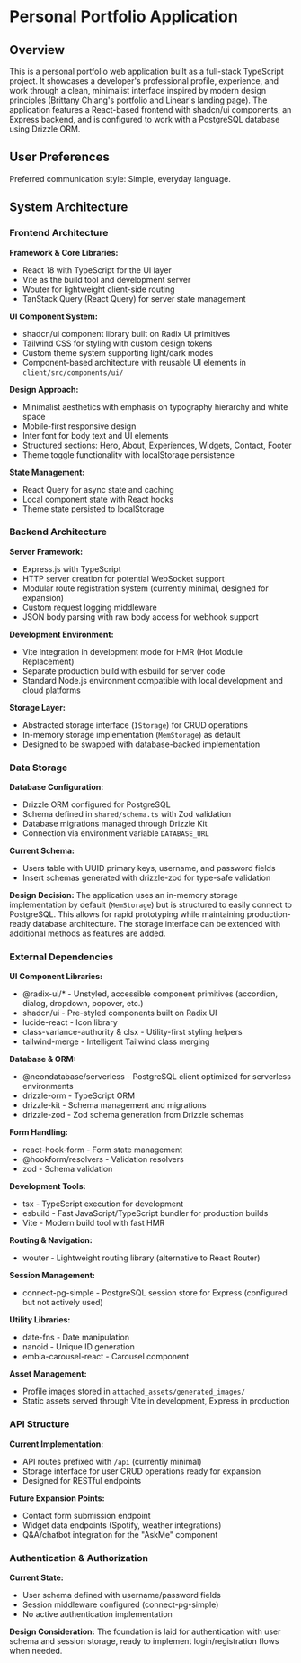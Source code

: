 # Personal Portfolio Application

## Overview

This is a personal portfolio web application built as a full-stack TypeScript project. It showcases a developer's professional profile, experience, and work through a clean, minimalist interface inspired by modern design principles (Brittany Chiang's portfolio and Linear's landing page). The application features a React-based frontend with shadcn/ui components, an Express backend, and is configured to work with a PostgreSQL database using Drizzle ORM.

## User Preferences

Preferred communication style: Simple, everyday language.

## System Architecture

### Frontend Architecture

**Framework & Core Libraries:**
- React 18 with TypeScript for the UI layer
- Vite as the build tool and development server
- Wouter for lightweight client-side routing
- TanStack Query (React Query) for server state management

**UI Component System:**
- shadcn/ui component library built on Radix UI primitives
- Tailwind CSS for styling with custom design tokens
- Custom theme system supporting light/dark modes
- Component-based architecture with reusable UI elements in `client/src/components/ui/`

**Design Approach:**
- Minimalist aesthetics with emphasis on typography hierarchy and white space
- Mobile-first responsive design
- Inter font for body text and UI elements
- Structured sections: Hero, About, Experiences, Widgets, Contact, Footer
- Theme toggle functionality with localStorage persistence

**State Management:**
- React Query for async state and caching
- Local component state with React hooks
- Theme state persisted to localStorage

### Backend Architecture

**Server Framework:**
- Express.js with TypeScript
- HTTP server creation for potential WebSocket support
- Modular route registration system (currently minimal, designed for expansion)
- Custom request logging middleware
- JSON body parsing with raw body access for webhook support

**Development Environment:**
- Vite integration in development mode for HMR (Hot Module Replacement)
- Separate production build with esbuild for server code
- Standard Node.js environment compatible with local development and cloud platforms

**Storage Layer:**
- Abstracted storage interface (`IStorage`) for CRUD operations
- In-memory storage implementation (`MemStorage`) as default
- Designed to be swapped with database-backed implementation

### Data Storage

**Database Configuration:**
- Drizzle ORM configured for PostgreSQL
- Schema defined in `shared/schema.ts` with Zod validation
- Database migrations managed through Drizzle Kit
- Connection via environment variable `DATABASE_URL`

**Current Schema:**
- Users table with UUID primary keys, username, and password fields
- Insert schemas generated with drizzle-zod for type-safe validation

**Design Decision:**
The application uses an in-memory storage implementation by default (`MemStorage`) but is structured to easily connect to PostgreSQL. This allows for rapid prototyping while maintaining production-ready database architecture. The storage interface can be extended with additional methods as features are added.

### External Dependencies

**UI Component Libraries:**
- @radix-ui/* - Unstyled, accessible component primitives (accordion, dialog, dropdown, popover, etc.)
- shadcn/ui - Pre-styled components built on Radix UI
- lucide-react - Icon library
- class-variance-authority & clsx - Utility-first styling helpers
- tailwind-merge - Intelligent Tailwind class merging

**Database & ORM:**
- @neondatabase/serverless - PostgreSQL client optimized for serverless environments
- drizzle-orm - TypeScript ORM
- drizzle-kit - Schema management and migrations
- drizzle-zod - Zod schema generation from Drizzle schemas

**Form Handling:**
- react-hook-form - Form state management
- @hookform/resolvers - Validation resolvers
- zod - Schema validation

**Development Tools:**
- tsx - TypeScript execution for development
- esbuild - Fast JavaScript/TypeScript bundler for production builds
- Vite - Modern build tool with fast HMR

**Routing & Navigation:**
- wouter - Lightweight routing library (alternative to React Router)

**Session Management:**
- connect-pg-simple - PostgreSQL session store for Express (configured but not actively used)

**Utility Libraries:**
- date-fns - Date manipulation
- nanoid - Unique ID generation
- embla-carousel-react - Carousel component

**Asset Management:**
- Profile images stored in `attached_assets/generated_images/`
- Static assets served through Vite in development, Express in production

### API Structure

**Current Implementation:**
- API routes prefixed with `/api` (currently minimal)
- Storage interface for user CRUD operations ready for expansion
- Designed for RESTful endpoints

**Future Expansion Points:**
- Contact form submission endpoint
- Widget data endpoints (Spotify, weather integrations)
- Q&A/chatbot integration for the "AskMe" component

### Authentication & Authorization

**Current State:**
- User schema defined with username/password fields
- Session middleware configured (connect-pg-simple)
- No active authentication implementation

**Design Consideration:**
The foundation is laid for authentication with user schema and session storage, ready to implement login/registration flows when needed.